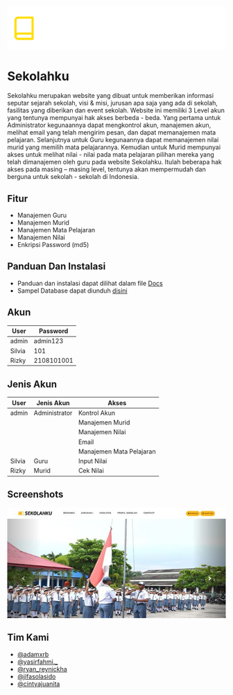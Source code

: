 ![Screenshot](banner.png)

# Sekolahku

Sekolahku merupakan website yang dibuat untuk memberikan informasi seputar sejarah sekolah, visi & misi, jurusan apa saja yang ada di sekolah, fasilitas yang diberikan dan event sekolah. Website ini memiliki 3 Level akun yang tentunya mempunyai hak akses berbeda - beda. Yang pertama untuk Administrator kegunaannya dapat mengkontrol akun, manajemen akun, melihat email yang telah mengirim pesan, dan dapat memanajemen mata pelajaran. Selanjutnya untuk Guru kegunaannya dapat memanajemen nilai murid yang memilih mata pelajarannya. Kemudian untuk Murid mempunyai akses untuk melihat nilai - nilai pada mata pelajaran pilihan mereka yang telah dimanajemen oleh guru pada website Sekolahku. Itulah beberapa hak akses pada masing – masing level, tentunya akan mempermudah dan berguna untuk sekolah - sekolah di Indonesia.

## Fitur

-   Manajemen Guru
-   Manajemen Murid
-   Manajemen Mata Pelajaran
-   Manajemen Nilai
-   Enkripsi Password (md5)

## Panduan Dan Instalasi

- Panduan dan instalasi dapat dilihat dalam file [Docs](Docs/SekolahkuDocs.pdf)
- Sampel Database dapat diunduh [disini](/database/sekolahku.sql)

## Akun

| User   | Password    |
| ------ | ----------- |
| admin  | admin123    |
| Silvia | 101         |
| Rizky  | 2108101001 |

## Jenis Akun

| User   | Jenis Akun    | Akses                    |
| ------ | ------------- | ------------------------ |
| admin  | Administrator | Kontrol Akun             |
|        |               | Manajemen Murid          |
|        |               | Manajemen Nilai          |
|        |               | Email                    |
|        |               | Manajemen Mata Pelajaran |
| Silvia | Guru          | Input Nilai              |
| Rizky  | Murid         | Cek Nilai                |


## Screenshots

![App Screenshot](Docs/ss_home.jpg)

## Tim Kami

-   [@adamxrb](https://www.instagram.com/adamxrb/)
-   [@yasirfahmi.\_](https://www.instagram.com/yasirfahmi._)
-   [@ryan_reynickha](https://www.instagram.com/ryan_reynickha)
-   [@jifasolasido](https://www.instagram.com/jifasolasido)
-   [@cintyajuanita](https://www.instagram.com/cintyajuanita)
